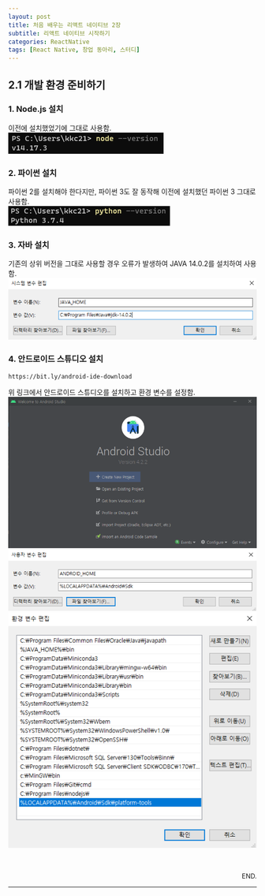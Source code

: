 ```yaml
---
layout: post
title: 처음 배우는 리액트 네이티브 2장
subtitle: 리액트 네이티브 시작하기
categories: ReactNative
tags: [React Native, 창업 동아리, 스터디]
---
```


## 2.1 개발 환경 준비하기

### 1. Node.js 설치
  이전에 설치했었기에 그대로 사용함.  
  <img src="/assets/images/210810_ch02/nodeJs_version_check.PNG" style="position:relative; left:0px">

### 2. 파이썬 설치
  파이썬 2를 설치해야 한다지만, 파이썬 3도 잘 동작해 이전에 설치했던 파이썬 3 그대로 사용함.  
  <img src="/assets/images/210810_ch02/python_version_check.PNG" style="position:relative; left:0px">

### 3. 자바 설치
  기존의 상위 버전을 그대로 사용할 경우 오류가 발생하여 JAVA 14.0.2를 설치하여 사용함.  
  <img src="/assets/images/210810_ch02/java_version_check.PNG" style="position:relative; left:0px">

### 4. 안드로이드 스튜디오 설치
    https://bit.ly/android-ide-download
  위 링크에서 안드로이드 스튜디오를 설치하고 환경 변수를 설정함.  
  <img src="/assets/images/210810_ch02/AndroidStudio_home.PNG" style="position:relative; left:0px">  
  <img src="/assets/images/210810_ch02/AndroidStudio_user_variable_change.PNG" style="position:relative; left:0px">
  <img src="/assets/images/210810_ch02/AndroidStudio_system_variable_change.PNG" style="position:relative; left:0px">

<div style="font-size:13px; text-align:right">
<br/><br/>
END.</div>

---